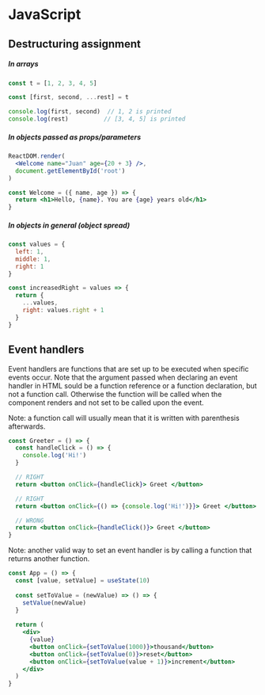 # JavaScript

## Destructuring assignment

##### In arrays

```javascript
const t = [1, 2, 3, 4, 5]

const [first, second, ...rest] = t

console.log(first, second)  // 1, 2 is printed
console.log(rest)          // [3, 4, 5] is printed
```

##### In objects passed as props/parameters

```jsx
ReactDOM.render(
  <Welcome name="Juan" age={20 + 3} />,
  document.getElementById('root')
)

const Welcome = ({ name, age }) => {
  return <h1>Hello, {name}. You are {age} years old</h1>
}
```

##### In objects in general (object spread)

```jsx
const values = {
  left: 1,
  middle: 1,
  right: 1
}

const increasedRight = values => {
  return {
    ...values,
    right: values.right + 1
  }
}
```

## Event handlers

Event handlers are functions that are set up to be executed when specific events occur. Note that the argument passed when declaring an event handler in HTML sould be a function reference or a function declaration, but not a function call. Otherwise the function will be called when the component renders and not set to be called upon the event.

Note: a function call will usually mean that it is written with parenthesis afterwards.

```jsx
const Greeter = () => {
  const handleClick = () => {
    console.log('Hi!')
  }

  // RIGHT
  return <button onClick={handleClick}> Greet </button>

  // RIGHT
  return <button onClick={() => {console.log('Hi!')}}> Greet </button>

  // WRONG
  return <button onClick={handleClick()}> Greet </button>
}
```

Note: another valid way to set an event handler is by calling a function that returns another function.

```jsx
const App = () => {
  const [value, setValue] = useState(10)
  
  const setToValue = (newValue) => () => {
    setValue(newValue)
  }
  
  return (
    <div>
      {value}
      <button onClick={setToValue(1000)}>thousand</button>
      <button onClick={setToValue(0)}>reset</button>
      <button onClick={setToValue(value + 1)}>increment</button>
    </div>
  )
}
```
